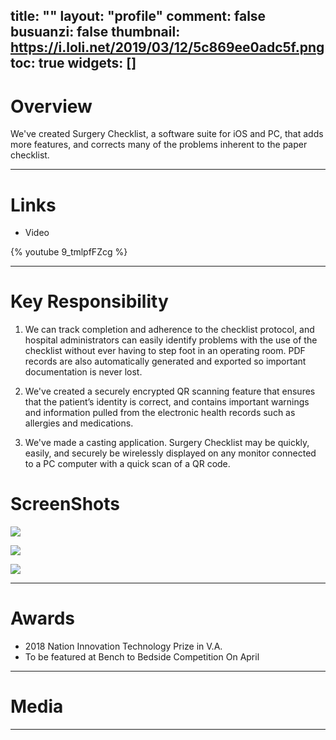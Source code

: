 ﻿title: ""
layout: "profile"
comment: false
busuanzi: false
thumbnail: https://i.loli.net/2019/03/12/5c869ee0adc5f.png
toc: true
widgets: []
---
# Overview


We've created Surgery Checklist, a software suite for iOS and PC, that adds more features, and corrects many of the problems inherent to the paper checklist. 

---

# Links

- Video

{% youtube 9_tmlpfFZcg %}

---

# Key Responsibility

1. We can track completion and adherence to the checklist protocol, and hospital administrators can easily identify problems with the use of the checklist without ever having to step foot in an operating room. PDF records are also automatically generated and exported so important documentation is never lost. 

2. We've created a securely encrypted QR scanning feature that ensures that the patient’s identity is correct, and contains important warnings and information pulled from the electronic health records such as allergies and medications. 

3. We've made a casting application. Surgery Checklist may be quickly, easily, and securely be wirelessly displayed on any monitor connected to a PC computer with a quick scan of a QR code.





# ScreenShots

![](https://i.loli.net/2019/03/14/5c8a34ddbc962.png)

![](https://i.loli.net/2019/03/14/5c8a34d98725e.png)

![](https://i.loli.net/2019/03/14/5c8a34d753ceb.png)

---
# Awards

- 2018 Nation Innovation Technology Prize in V.A.
- To be featured at Bench to Bedside Competition On April

---

# Media



---